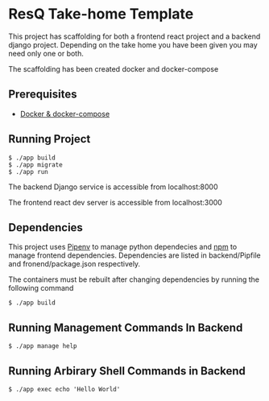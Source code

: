 # ResQ Take-home Template

This project has scaffolding for both a frontend react project and a backend django project.
Depending on the take home you have been given you may need only one or both.

The scaffolding has been created docker and docker-compose

## Prerequisites

- [Docker & docker-compose](https://www.docker.com/get-started)

## Running Project

```shell
$ ./app build
$ ./app migrate
$ ./app run
```

The backend Django service is accessible from localhost:8000

The frontend react dev server is accessible from localhost:3000

## Dependencies

This project uses [Pipenv](https://pipenv.pypa.io/en/latest/) to manage python dependecies and
[npm](https://www.npmjs.com/) to manage frontend dependencies. Dependencies are listed in
backend/Pipfile and fronend/package.json respectively.

The containers must be rebuilt after changing dependencies by running the following command

```shell
$ ./app build
```

## Running Management Commands In Backend

```shell
$ ./app manage help
```

## Running Arbirary Shell Commands in Backend

```shell
$ ./app exec echo 'Hello World'
```
